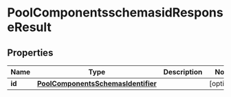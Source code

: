 # PoolComponentsschemasidResponseResult

## Properties
Name | Type | Description | Notes
------------ | ------------- | ------------- | -------------
**id** | [**PoolComponentsSchemasIdentifier**](PoolComponentsSchemasIdentifier.md) |  |  [optional]

